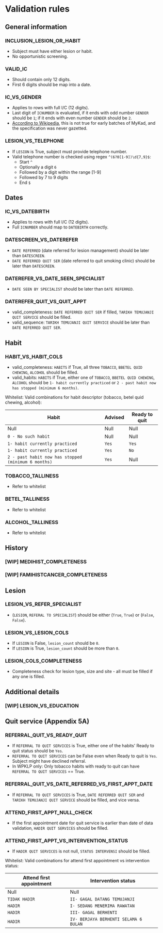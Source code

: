 # Validation rules


## General information

### INCLUSION_LESION_OR_HABIT
* Subject must have either lesion or habit.
* No opportunistic screening.

### VALID_IC
* Should contain only 12 digits.
* First 6 digits should be map into a date.

### IC_VS_GENDER
* Applies to rows with full I/C (12 digits).
* Last digit of `ICNUMBER` is evaluated, if it ends with odd number `GENDER` should be `1`; if it ends with even number `GENDER` should be `2`.
* [According to Wikipedia](https://en.wikipedia.org/wiki/Malaysian_identity_card#Structure_of_the_National_Registration_Identity_Card_Number_(NRIC)), this is not true for early batches of MyKad, and the specification was never gazetted.

### LESION_VS_TELEPHONE
* If `LESION` is True, subject must provide telephone number.
* Valid telephone number is checked using regex `^(6?0[1-9])\d{7,9}$`:
    * Start `^`
    * Optionally a digit `6`
    * Followed by a digit within the range [1-9]
    * Followed by 7 to 9 digits
    * End `$`


## Dates

### IC_VS_DATEBIRTH
* Applies to rows with full I/C (12 digits).
* Full `ICNUMBER` should map to `DATEBIRTH` correctly.

### DATESCREEN_VS_DATEREFER
* `DATE REFERRED` (date referred for lesion management) should be later than `DATESCREEN`.
* `DATE REFERRED QUIT SER` (date referred to quit smoking clinic) should be later than `DATESCREEN`.

### DATEREFER_VS_DATE_SEEN_SPECIALIST
* `DATE SEEN BY SPECIALIST` should be later than `DATE REFERRED`.

### DATEREFER_QUIT_VS_QUIT_APPT
* valid_completeness: `DATE REFERRED QUIT SER` if filled, `TARIKH TEMUJANJI QUIT SERVICE` should be filled.
* valid_sequence: `TARIKH TEMUJANJI QUIT SERVICE` should be later than `DATE REFERRED QUIT SER`.


## Habit

### HABIT_VS_HABIT_COLS
* valid_completeness: `HABITS` if True, all three `TOBACCO`, `BBETEL QUID CHEWING`, `ALCOHOL` should be filled.
* valid_habits: `HABITS` if True, either one of `TOBACCO`, `BBETEL QUID CHEWING`, `ALCOHOL` should be `1- habit currently practiced` or `2 - past habit now has stopped (minimum 6 months)`.

Whitelist: Valid combinations for habit descriptor (tobacco, betel quid chewing, alcohol):

|Habit|Advised|Ready to quit|
|-|-|-|
|Null|Null|Null|
|`0 - No such habit`|Null|Null|
|`1- habit currently practiced`|`Yes`|`Yes`|
|`1- habit currently practiced`|`Yes`|`No`|
|`2 - past habit now has stopped (minimum 6 months)`|`Yes`|Null|

### TOBACCO_TALLINESS
* Refer to whitelist

### BETEL_TALLINESS
* Refer to whitelist

### ALCOHOL_TALLINESS
* Refer to whitelist


## History

### [WIP] MEDIHIST_COMPLETENESS


### [WIP] FAMIHISTCANCER_COMPLETENESS


## Lesion

### LESION_VS_REFER_SPECIALIST
* (`LESION`, `REFERAL TO SPECIALIST`) should be either (`True`, `True`) or (`False`, `False`).

### LESION_VS_LESION_COLS
* If `LESION` is False, `lesion_count` should be `0`.
* If `LESION` is True, `lesion_count` should be more than `0`.

### LESION_COLS_COMPLETENESS
* Completeness check for lesion type, size and site - all must be filled if any one is filled.


## Additional details

### [WIP] LESION_VS_EDUCATION


## Quit service (Appendix 5A)

### REFERRAL_QUIT_VS_READY_QUIT
* If `REFERRAL TO QUIT SERVICES` is True, either one of the habits' Ready to quit status should be `Yes`.
* `REFERRAL TO QUIT SERVICES` can be False even when Ready to quit is `Yes`. Subject might have declined referral.
* In WPKLP only: Only tobacco habits with ready to quit can have `REFERRAL TO QUIT SERVICES` == True.

### REFERRAL_QUIT_VS_DATE_REFERRED_VS_FIRST_APPT_DATE
* If `REFERRAL TO QUIT SERVICES` is True, `DATE REFERRED QUIT SER` and `TARIKH TEMUJANJI QUIT SERVICE` should be filled, and vice versa.

### ATTEND_FIRST_APPT_NULL_CHECK
* If the first appointment date for quit service is earlier than date of data validation, `HADIR QUIT SERVICES` should be filled.

### ATTEND_FIRST_APPT_VS_INTERVENTION_STATUS
* If `HADIR QUIT SERVICES` is not null, `STATUS INTERVENSI` should be filled.

Whitelist: Valid combinations for attend first appointment vs intervention status:

|Attend first appointment|Intervention status|
|-|-|
|Null|Null|
|`TIDAK HADIR`|`II- GAGAL DATANG TEMUJANJI`|
|`HADIR`|`I- SEDANG MENERIMA RAWATAN`|
|`HADIR`|`III- GAGAL BERHENTI`|
|`HADIR`|`IV- BERJAYA BERHENTI SELAMA 6 BULAN`|
